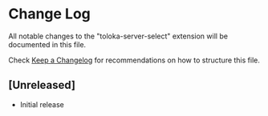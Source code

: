 # Change Log
All notable changes to the "toloka-server-select" extension will be documented in this file.

Check [Keep a Changelog](http://keepachangelog.com/) for recommendations on how to structure this file.

## [Unreleased]
- Initial release